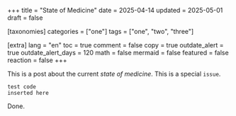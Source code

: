 +++
title = "State of Medicine"
date = 2025-04-14
updated = 2025-05-01
draft = false

[taxonomies]
categories = ["one"]
tags = ["one", "two", "three"]

[extra]
lang = "en"
toc = true
comment = false
copy = true
outdate_alert = true
outdate_alert_days = 120
math = false
mermaid = false
featured = false
reaction = false
+++

This is a post about the current _state of medicine_. This is a special `issue`.

```
test code
inserted here
```

Done.
